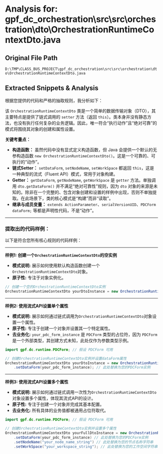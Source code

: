 # Analysis for: gpf_dc_orchestration\src\src\orchestration\dto\OrchestrationRuntimeContextDto.java

## Original File Path
`D:\TMP\CLASS_BUS_PROJECT\gpf_dc_orchestration\src\src\orchestration\dto\OrchestrationRuntimeContextDto.java`

## Extracted Snippets & Analysis
根据您提供的代码和严格的抽取规则，我分析如下：

该 `OrchestrationRuntimeContextDto` 类是一个简单的数据传输对象（DTO），其主要特点是提供了链式调用的 `setter` 方法（返回 `this`）。类本身并没有静态方法，也没有执行任何复杂的业务逻辑。因此，唯一符合“执行动作”且“绝对可靠”的模式将围绕其对象的创建和属性设置。

**关键考量点：**

*   **构造函数：** 虽然代码中没有显式定义构造函数，但 Java 会提供一个默认的无参构造函数 `new OrchestrationRuntimeContextDto()`。这是一个可靠的、可执行的“动作”。
*   **链式Setter：** `setDataForm`, `setNodeName`, `setWorkSpace` 都返回 `this`，这是一种典型的流式（Fluent API）模式，常用于对象构建。
*   **Getter：** `getDataForm`, `getNodeName`, `getWorkSpace` 是 `getter` 方法。单独调用 `dto.getDataForm()` 并不满足“绝对可靠性”规则，因为 `dto` 对象的来源是未知的。除非在一个完整的、包含对象创建和设置的样例中出现，否则不单独提取。在此场景下，类的核心模式是“构建”而非“读取”。
*   **继承与成员变量：** `extends ActionParameter`、`serialVersionUID`、`PDCForm dataForm;` 等都是声明性代码，不是“动作”。

---

### 提取出的代码样例：

以下是符合您所有核心规则的代码样例：

---

**样例1: 创建一个`OrchestrationRuntimeContextDto`的空实例**

*   **模式说明:** 展示如何使用默认构造函数创建一个`OrchestrationRuntimeContextDto`对象。
*   **原子性:** 专注于对象实例化。

```java
// 创建一个空的OrchestrationRuntimeContextDto实例
OrchestrationRuntimeContextDto yourDtoInstance = new OrchestrationRuntimeContextDto();
```

---

**样例2: 使用流式API设置单个属性**

*   **模式说明:** 展示如何通过链式调用为`OrchestrationRuntimeContextDto`对象设置一个属性。
*   **原子性:** 专注于创建一个对象并设置其一个特定属性。
*   **去业务化:** `your_pdc_form_instance` 是 `PDCForm` 类型的占位符，因为 `PDCForm` 是一个外部类型，其创建方式未知，此处仅作为参数类型示例。

```java
import gpf.dc.runtime.PDCForm; // 假设 PDCForm 可用

// 创建OrchestrationRuntimeContextDto实例并设置dataForm属性
OrchestrationRuntimeContextDto yourDtoInstance = new OrchestrationRuntimeContextDto()
    .setDataForm(your_pdc_form_instance); // 此处替换为您的PDCForm实例
```

---

**样例3: 使用流式API设置多个属性**

*   **模式说明:** 展示如何通过链式调用一次性为`OrchestrationRuntimeContextDto`对象设置多个属性，体现其流式API的设计。
*   **原子性:** 专注于创建一个对象并完成其基本配置。
*   **去业务化:** 所有具体的业务值都被通用占位符取代。

```java
import gpf.dc.runtime.PDCForm; // 假设 PDCForm 可用

// 创建OrchestrationRuntimeContextDto实例并设置多个属性
OrchestrationRuntimeContextDto yourFullDtoInstance = new OrchestrationRuntimeContextDto()
    .setDataForm(your_pdc_form_instance) // 此处替换为您的PDCForm实例
    .setNodeName("your_node_name_string") // 此处替换为您的节点名称字符串
    .setWorkSpace("your_workspace_string"); // 此处替换为您的工作空间字符串
```